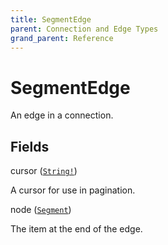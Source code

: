 ```yaml
---
title: SegmentEdge
parent: Connection and Edge Types
grand_parent: Reference
---
```


# SegmentEdge

An edge in a connection.

## Fields

<div class="field-entry ">
  <span id="cursor" class="field-name anchored">cursor (<code><a href="/docs/reference/scalar/string">String!</a></code>)</span>

  <div class="description-wrapper">
   <p>A cursor for use in pagination.</p>

  </div>
</div>

<div class="field-entry ">
  <span id="node" class="field-name anchored">node (<code><a href="/docs/reference/object/segment">Segment</a></code>)</span>

  <div class="description-wrapper">
   <p>The item at the end of the edge.</p>

  </div>
</div>

